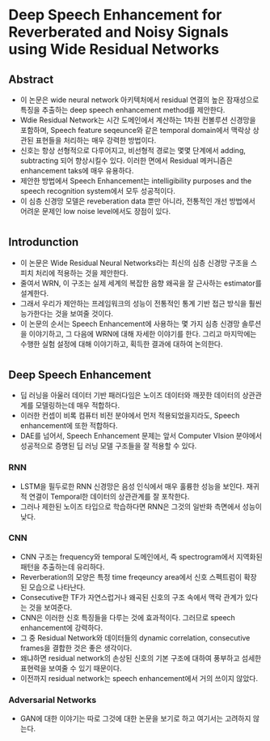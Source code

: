 # Deep Speech Enhancement for Reverberated and Noisy Signals using Wide Residual Networks 
## Abstract
- 이 논문은 wide neural network 아키텍처에서 residual 연결의 높은 잠재성으로 특징을 추출하는 deep speech enhancement method를 제안한다. 
- Wdie Residual Network는 시간 도메인에서 계산하는 1차원 컨볼루션 신경망을 포함하며, Speech feature seqeunce와 같은 temporal domain에서 맥락상 상관된 표현들을 처리하는 매우 강력한 방법이다.
- 신호는 항상 선형적으로 다루어지고, 비선형적 경로는 몇몇 단계에서 adding, subtracting 되어 향상시킬수 있다. 이러한 면에서 Residual 메커니즘은 enhancement taks에 매우 유용하다.
- 제안한 방법에서 Speech Enhancement는 intelligibility purposes and the speech recognition system에서 모두 성공적이다.
- 이 심층 신경망 모델은 reveberation data 뿐만 아니라, 전통적인 개선 방법에서 어려운 문제인 low noise level에서도 장점이 있다.
#
## Introdunction
- 이 논문은 Wide Residual Neural Networks라는 최신의 심층 신경망 구조을 스피치 처리에 적용하는 것을 제안한다.
- 줄여서 WRN, 이 구조는 실제 세계의 복잡한 음향 왜곡을 잘 근사하는 estimator를 설계한다.
- 그래서 우리가 제안하는 프레임워크의 성능이 전통적인 통계 기반 접근 방식을 훨씬 능가한다는 것을 보여줄 것이다.
- 이 논문의 순서는 Speech Enhancement에 사용하는 몇 가지 심층 신경망 솔루션을 이야기하고, 그 다음에 WRN에 대해 자세한 이야기를 한다.
그리고 마지막에는 수행한 실험 설정에 대해 이야기하고, 획득한 결과에 대하여 논의한다. 
#
## Deep Speech Enhancement
- 딥 러닝을 아울러 데이터 기반 패러다임은 노이즈 데이터와 깨끗한 데이터의 상관관계를 모델링하는데 매우 적합하다.
- 이러한 컨셉이 비록 컴퓨터 비전 분야에서 먼저 적용되었을지라도, Speech enhancement에 또한 적합하다.
- DAE를 넘어서, Speech Enhancement 문제는 앞서 Computer VIsion 분야에서 성공적으로 증명된 딥 러닝 모델 구조들을 잘 적용할 수 있다.
### RNN
- LSTM을 필두로한 RNN 신경망은 음성 인식에서 매우 훌륭한 성능을 보인다. 재귀적 연결이 Temporal한 데이터의 상관관계를 잘 포착한다.
- 그러나 제한된 노이즈 타입으로 학습하다면 RNN은 그것의 일반화 측면에서 성능이 낮다.
### CNN
- CNN 구조는 frequency와 temporal 도메인에서, 즉 spectrogram에서 지역화된 패턴을 추출하는데 유리하다.
- Reverberation의 모양은 특정 time freqeuncy area에서 신호 스펙트럼이 확장된 모습으로 나타난다. 
- Consecutive한 TF가 자연스럽거나 왜곡된 신호의 구조 속에서 맥락 관계가 있다는 것을 보여준다.
- CNN은 이러한 신호 특징들을 다루는 것에 효과적이다. 그러므로 speech enhancement에 강력하다.
- 그 중 Residual Network와 데이터들의 dynamic correlation, consecutive frames을 결합한 것은 좋은 생각이다.
- 왜냐하면 residual network의 손상된 신호의 기본 구조에 대하여 풍부하고 섬세한 표현력을 보여줄 수 있기 때문이다.
- 이전까지 residual network는 speech enhancement에서 거의 쓰이지 않았다.
### Adversarial Networks
- GAN에 대한 이야기는 따로 그것에 대한 논문을 보기로 하고 여기서는 고려하지 않는다.
#

